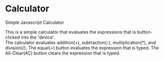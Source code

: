 # Calculator
Simple Javascript Calculator

This is a simple calculator that evaluates the expressions that is button-clicked into the 'device'.  
The calculator evaluates addition(+), subtraction(-), multiplication(*), and division(/).
The equal(=) button evaluates the expression that is typed.
The All-Clear(AC) button clears the expression that is typed.

